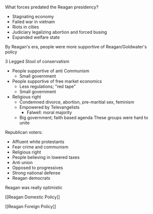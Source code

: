 
What forces predated the Reagan presidency?
- Stagnating economy
- Failed war in vietnam
- Riots in cities
- Judiciary legalizing abortion and forced busing
- Expanded welfare state

By Reagan's era, people were more supportive of Reagan/Goldwater's policy

3 Legged Stool of conservatism 
- People supportive of anti Communism
	- Small government
- People supportive of free market economics
	- Less regulations; "red tape"
	- Small government
- Religious right
	- Condemned divorce, abortion, pre-maritial sex, feminism
	- Empowered by Televangelists 
		- Falwell: moral majority
	- Big government; faith based agenda
These groups were hard to unite

Republican voters:
- Affluent white protestants
- Fear crime and communism
- Religious right
- People believing in lowered taxes
- Anti union
- Opposed to progressives
- Strong national defense
- Reagan democrats

Reagan was really optimistic

[[Reagan Domestic Policy]]

[[Reagan Foreign Policy]]

